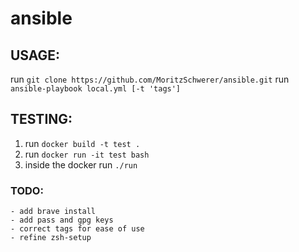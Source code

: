 # ansible

## USAGE:
run `git clone https://github.com/MoritzSchwerer/ansible.git`
run `ansible-playbook local.yml [-t 'tags']`

## TESTING:
1. run `docker build -t test .`
2. run `docker run -it test bash`
3. inside the docker run `./run`

### TODO:
    - add brave install
    - add pass and gpg keys
    - correct tags for ease of use
    - refine zsh-setup
